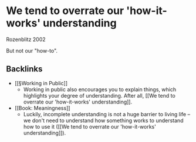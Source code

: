 # We tend to overrate our 'how-it-works' understanding
Rozenblitz 2002

But not our "how-to".

## Backlinks
* [[§Working in Public]]
	* Working in public also encourages you to explain things, which highlights your degree of understanding. After all, [[We tend to overrate our 'how-it-works' understanding]].
* [[Book: Meaningness]]
	* Luckily, incomplete understanding is not a huge barrier to living life – we don't need to understand how something works to understand how to use it ([[We tend to overrate our 'how-it-works' understanding]]).

<!-- {BearID:E198A1FC-6229-4868-9348-33E89F5261F4-275-0000008109221230} -->
